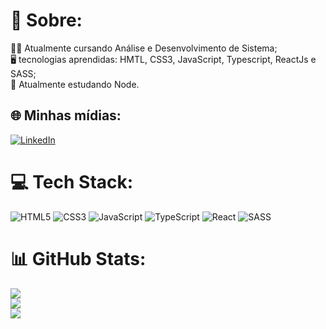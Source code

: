 # 💫 Sobre:
👨‍🎓 Atualmente cursando Análise e Desenvolvimento de Sistema;<br>🖥 tecnologias aprendidas: HMTL, CSS3, JavaScript, Typescript, ReactJs e SASS;<br>🔗 Atualmente estudando Node.


## 🌐 Minhas mídias:
[![LinkedIn](https://img.shields.io/badge/LinkedIn-%230077B5.svg?logo=linkedin&logoColor=white)](https://linkedin.com/in/https://www.linkedin.com/in/igor-vinicius-574657232/) 

# 💻 Tech Stack:
![HTML5](https://img.shields.io/badge/html5-%23E34F26.svg?style=for-the-badge&logo=html5&logoColor=white) ![CSS3](https://img.shields.io/badge/css3-%231572B6.svg?style=for-the-badge&logo=css3&logoColor=white) ![JavaScript](https://img.shields.io/badge/javascript-%23323330.svg?style=for-the-badge&logo=javascript&logoColor=%23F7DF1E) ![TypeScript](https://img.shields.io/badge/typescript-%23007ACC.svg?style=for-the-badge&logo=typescript&logoColor=white) ![React](https://img.shields.io/badge/react-%2320232a.svg?style=for-the-badge&logo=react&logoColor=%2361DAFB) ![SASS](https://img.shields.io/badge/sass-%2320232a.svg?style=for-the-badge&logo=sass&logoColor=%ff69b4)
# 📊 GitHub Stats:
![](https://github-readme-stats.vercel.app/api?username=igorVtermions&theme=nightowl&hide_border=true&include_all_commits=false&count_private=false)<br/>
![](https://github-readme-streak-stats.herokuapp.com/?user=igorVtermions&theme=nightowl&hide_border=true)<br/>
![](https://github-readme-stats.vercel.app/api/top-langs/?username=igorVtermions&theme=nightowl&hide_border=true&include_all_commits=false&count_private=false&layout=compact)

<!-- Proudly created with GPRM ( https://gprm.itsvg.in ) -->
